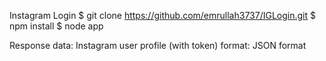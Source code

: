 Instagram Login
    $ git clone https://github.com/emrullah3737/IGLogin.git
    $ npm install
    $ node app

Response
    data: Instagram user profile (with token)
    format: JSON format